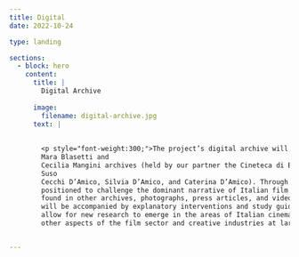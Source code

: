 ```yaml
---
title: Digital
date: 2022-10-24

type: landing

sections:
  - block: hero
    content:
      title: |
        Digital Archive
        
      image:
        filename: digital-archive.jpg
      text: |
       
        
        <p style="font-weight:300;">The project’s digital archive will contain digitised primary materials from the following archives: the 
        Mara Blasetti and 
        Cecilia Mangini archives (held by our partner the Cineteca di Bologna), and the Cecchi D’Amico family archive (including papers of 
        Suso 
        Cecchi D’Amico, Silvia D’Amico, and Caterina D’Amico). Through the project team’s work, these resources will be critically  
        positioned to challenge the dominant narrative of Italian film history. The digital archive will also include material on women 
        found in other archives, photographs, press articles, and videos of oral testimonies collected for this project. These
        will be accompanied by explanatory interventions and study guides for researchers and other users. This open-access repository will 
        allow for new research to emerge in the areas of Italian cinema and culture, production studies, gendered labour, oral history, and 
        other aspects of the film sector and creative industries at large.</p>


--- 
```



